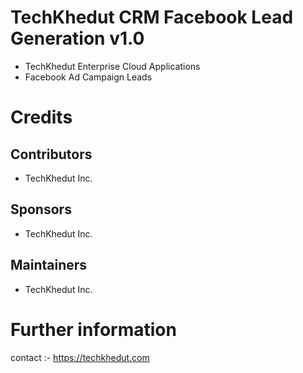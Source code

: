 # TechKhedut CRM Facebook Lead Generation v1.0

- TechKhedut Enterprise Cloud Applications
- Facebook Ad Campaign Leads

Credits
=======

Contributors
------------
- TechKhedut Inc.

Sponsors
--------
- TechKhedut Inc.

Maintainers
-----------
- TechKhedut Inc.

Further information
===================
contact :- https://techkhedut.com